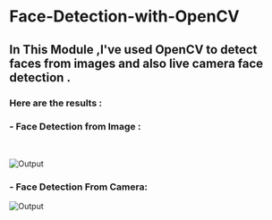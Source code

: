 # Face-Detection-with-OpenCV <br>
## In This Module ,I've used OpenCV to detect faces from images and also  live camera face detection .<br>

### Here are the results :<br>
### - Face Detection from Image :
<br>

![Output](https://github.com/ritikasrstv05/Image-Recognition-with-OpenCV/blob/main/imdetect.png)

### - Face Detection From Camera:

![Output](https://github.com/ritikasrstv05/Image-Recognition-with-OpenCV/blob/main/r.png)
